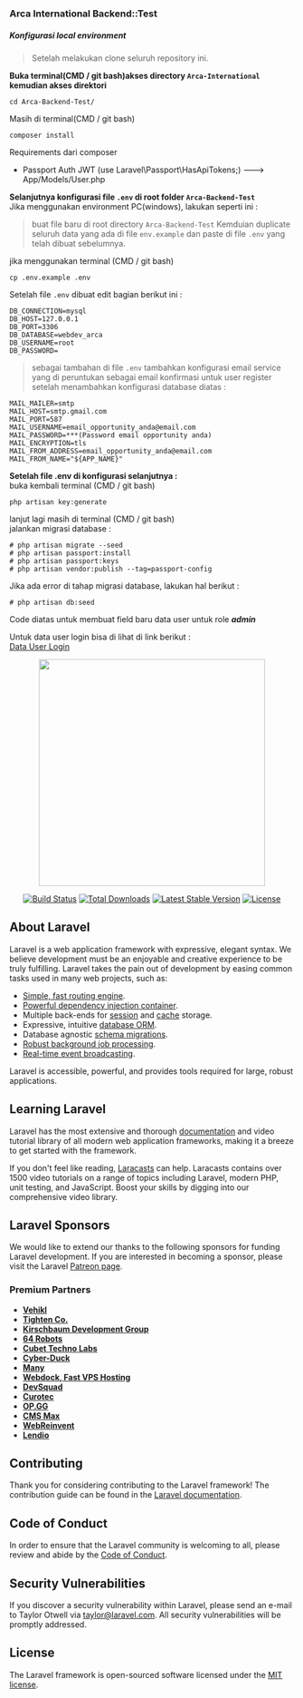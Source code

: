 ### Arca International Backend::Test  
##### Konfigurasi local environment  

>Setelah melakukan clone seluruh repository ini.  

**Buka terminal(CMD / git bash)akses directory ```Arca-International``` kemudian akses direktori**  
```
cd Arca-Backend-Test/
```
Masih di terminal(CMD / git bash)  
```
composer install
```
Requirements dari composer
- Passport Auth JWT (use Laravel\Passport\HasApiTokens;) ---> App/Models/User.php  

**Selanjutnya konfigurasi file ```.env``` di root folder ```Arca-Backend-Test```**  
Jika menggunakan environment PC(windows), lakukan seperti ini :
>buat file baru di root directory ```Arca-Backend-Test``` Kemduian duplicate seluruh data yang ada di file ```env.example``` dan paste di file ```.env``` yang telah dibuat sebelumnya.  

jika menggunakan terminal (CMD / git bash)  
```
cp .env.example .env
```

Setelah file ```.env``` dibuat edit bagian berikut ini :  
```
DB_CONNECTION=mysql
DB_HOST=127.0.0.1
DB_PORT=3306
DB_DATABASE=webdev_arca
DB_USERNAME=root
DB_PASSWORD=
```

>sebagai tambahan di file ```.env``` tambahkan konfigurasi email service yang di peruntukan sebagai email konfirmasi untuk user register setelah menambahkan konfigurasi database diatas :  
```
MAIL_MAILER=smtp
MAIL_HOST=smtp.gmail.com
MAIL_PORT=587
MAIL_USERNAME=email_opportunity_anda@email.com
MAIL_PASSWORD=***(Password email opportunity anda)
MAIL_ENCRYPTION=tls
MAIL_FROM_ADDRESS=email_opportunity_anda@email.com
MAIL_FROM_NAME="${APP_NAME}"
```

**Setelah file .env di konfigurasi selanjutnya :**  
buka kembali terminal (CMD / git bash)  
```
php artisan key:generate
```
lanjut lagi masih di terminal (CMD / git bash)  
jalankan migrasi database :  
```
# php artisan migrate --seed
# php artisan passport:install 
# php artisan passport:keys
# php artisan vendor:publish --tag=passport-config
```

Jika ada error di tahap migrasi database, lakukan hal berikut :  
```
# php artisan db:seed
```
Code diatas untuk membuat field baru data user untuk role ***admin***  

Untuk data user login bisa di lihat di link berikut :  
[Data User Login](https://raw.githubusercontent.com/codesyariah122/Arca-International/main/Arca-Backend-Test/database/seeders/AdministratorSeeder.php)




<p align="center"><a href="https://laravel.com" target="_blank"><img src="https://raw.githubusercontent.com/laravel/art/master/logo-lockup/5%20SVG/2%20CMYK/1%20Full%20Color/laravel-logolockup-cmyk-red.svg" width="400"></a></p>

<p align="center">
<a href="https://travis-ci.org/laravel/framework"><img src="https://travis-ci.org/laravel/framework.svg" alt="Build Status"></a>
<a href="https://packagist.org/packages/laravel/framework"><img src="https://img.shields.io/packagist/dt/laravel/framework" alt="Total Downloads"></a>
<a href="https://packagist.org/packages/laravel/framework"><img src="https://img.shields.io/packagist/v/laravel/framework" alt="Latest Stable Version"></a>
<a href="https://packagist.org/packages/laravel/framework"><img src="https://img.shields.io/packagist/l/laravel/framework" alt="License"></a>
</p>

## About Laravel

Laravel is a web application framework with expressive, elegant syntax. We believe development must be an enjoyable and creative experience to be truly fulfilling. Laravel takes the pain out of development by easing common tasks used in many web projects, such as:

- [Simple, fast routing engine](https://laravel.com/docs/routing).
- [Powerful dependency injection container](https://laravel.com/docs/container).
- Multiple back-ends for [session](https://laravel.com/docs/session) and [cache](https://laravel.com/docs/cache) storage.
- Expressive, intuitive [database ORM](https://laravel.com/docs/eloquent).
- Database agnostic [schema migrations](https://laravel.com/docs/migrations).
- [Robust background job processing](https://laravel.com/docs/queues).
- [Real-time event broadcasting](https://laravel.com/docs/broadcasting).

Laravel is accessible, powerful, and provides tools required for large, robust applications.

## Learning Laravel

Laravel has the most extensive and thorough [documentation](https://laravel.com/docs) and video tutorial library of all modern web application frameworks, making it a breeze to get started with the framework.

If you don't feel like reading, [Laracasts](https://laracasts.com) can help. Laracasts contains over 1500 video tutorials on a range of topics including Laravel, modern PHP, unit testing, and JavaScript. Boost your skills by digging into our comprehensive video library.

## Laravel Sponsors

We would like to extend our thanks to the following sponsors for funding Laravel development. If you are interested in becoming a sponsor, please visit the Laravel [Patreon page](https://patreon.com/taylorotwell).

### Premium Partners

- **[Vehikl](https://vehikl.com/)**
- **[Tighten Co.](https://tighten.co)**
- **[Kirschbaum Development Group](https://kirschbaumdevelopment.com)**
- **[64 Robots](https://64robots.com)**
- **[Cubet Techno Labs](https://cubettech.com)**
- **[Cyber-Duck](https://cyber-duck.co.uk)**
- **[Many](https://www.many.co.uk)**
- **[Webdock, Fast VPS Hosting](https://www.webdock.io/en)**
- **[DevSquad](https://devsquad.com)**
- **[Curotec](https://www.curotec.com/services/technologies/laravel/)**
- **[OP.GG](https://op.gg)**
- **[CMS Max](https://www.cmsmax.com/)**
- **[WebReinvent](https://webreinvent.com/?utm_source=laravel&utm_medium=github&utm_campaign=patreon-sponsors)**
- **[Lendio](https://lendio.com)**

## Contributing

Thank you for considering contributing to the Laravel framework! The contribution guide can be found in the [Laravel documentation](https://laravel.com/docs/contributions).

## Code of Conduct

In order to ensure that the Laravel community is welcoming to all, please review and abide by the [Code of Conduct](https://laravel.com/docs/contributions#code-of-conduct).

## Security Vulnerabilities

If you discover a security vulnerability within Laravel, please send an e-mail to Taylor Otwell via [taylor@laravel.com](mailto:taylor@laravel.com). All security vulnerabilities will be promptly addressed.

## License

The Laravel framework is open-sourced software licensed under the [MIT license](https://opensource.org/licenses/MIT).
